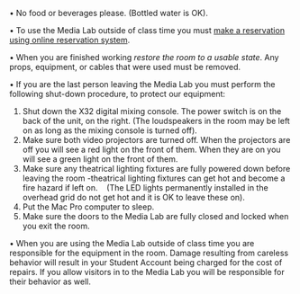 • No food or beverages please. (Bottled water is OK).

• To use the Media Lab outside of class time you must [make a reservation using online reservation system](https://resources.ideate.cmu.edu/reservations/day.php?area=5).

• When you are finished working *restore the room to a usable state*.  Any props, equipment, or cables that were used must be removed.

• If you are the last person leaving the Media Lab you must perform the following shut-down procedure, to protect our equipment:

1. Shut down the X32 digital mixing console. The power switch is on the back of the unit, on the right. (The loudspeakers in the room may be left on as long as the mixing console is turned off).
2. Make sure both video projectors are turned off. When the projectors are off you will see a red light on the front of them. When they are on you will see a green light on the front of them.
3. Make sure any theatrical lighting fixtures are fully powered down before leaving the room -theatrical lighting fixtures can get hot and become a fire hazard if left on.    (The LED lights permanently installed in the overhead grid do not get hot and it is OK to leave these on).
4. Put the Mac Pro computer to sleep.
5. Make sure the doors to the Media Lab are fully closed and locked when you exit the room.

• When you are using the Media Lab outside of class time you are responsible for the equipment in the room. Damage resulting from careless behavior will result in your Student Account being charged for the cost of repairs. If you allow visitors in to the Media Lab you will be responsible for their behavior as well.
